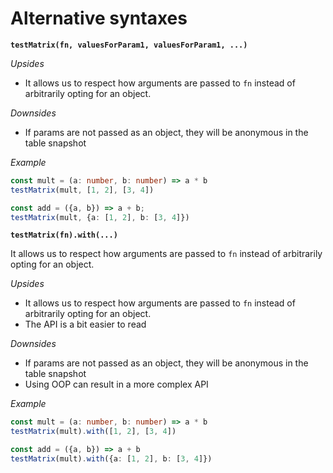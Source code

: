 # Alternative syntaxes
**`testMatrix(fn, valuesForParam1, valuesForParam1, ...)`**

_Upsides_

- It allows us to respect how arguments are passed to `fn` instead of arbitrarily opting for an object.

_Downsides_

- If params are not passed as an object, they will be anonymous in the table snapshot

_Example_
```ts
const mult = (a: number, b: number) => a * b
testMatrix(mult, [1, 2], [3, 4])

const add = ({a, b}) => a + b;
testMatrix(mult, {a: [1, 2], b: [3, 4]})
```

**`testMatrix(fn).with(...)`**

It allows us to respect how arguments are passed to `fn` instead of arbitrarily opting for an object.

_Upsides_

- It allows us to respect how arguments are passed to `fn` instead of arbitrarily opting for an object.
- The API is a bit easier to read

_Downsides_

- If params are not passed as an object, they will be anonymous in the table snapshot
- Using OOP can result in a more complex API

_Example_
```ts
const mult = (a: number, b: number) => a * b
testMatrix(mult).with([1, 2], [3, 4])

const add = ({a, b}) => a + b
testMatrix(mult).with({a: [1, 2], b: [3, 4]})
```